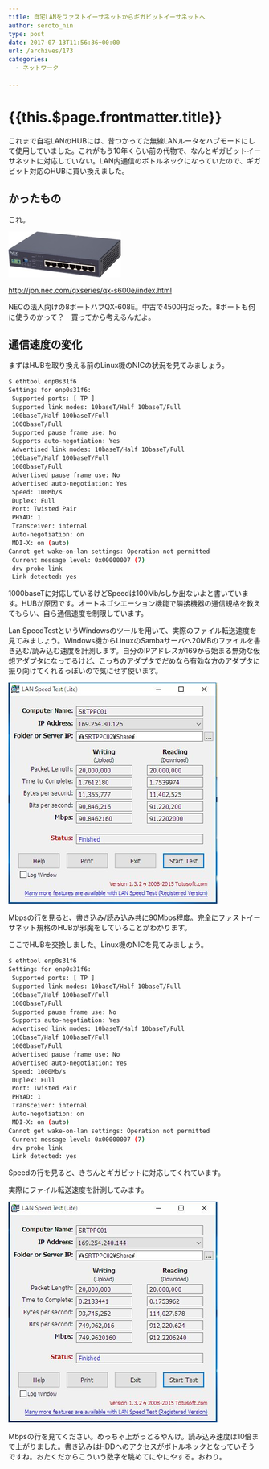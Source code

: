 ```yaml
---
title: 自宅LANをファストイーサネットからギガビットイーサネットへ
author: seroto_nin
type: post
date: 2017-07-13T11:56:36+00:00
url: /archives/173
categories:
  - ネットワーク

---
```

# {{this.$page.frontmatter.title}}

これまで自宅LANのHUBには、昔つかってた無線LANルータをハブモードにして使用していました。これがもう10年くらい前の代物で、なんとギガビットイーサネットに対応していない。LAN内通信のボトルネックになっていたので、ギガビット対応のHUBに買い換えました。<!--more-->

## かったもの

これ。

![S608E-m.jpg](./S608E-m.jpg)

<http://jpn.nec.com/qxseries/qx-s600e/index.html>

NECの法人向けの8ポートハブQX-608E。中古で4500円だった。8ポートも何に使うのかって？　買ってから考えるんだよ。

## 通信速度の変化

まずはHUBを取り換える前のLinux機のNICの状況を見てみましょう。

```bash
$ ethtool enp0s31f6
Settings for enp0s31f6:
 Supported ports: [ TP ]
 Supported link modes: 10baseT/Half 10baseT/Full
 100baseT/Half 100baseT/Full
 1000baseT/Full
 Supported pause frame use: No
 Supports auto-negotiation: Yes
 Advertised link modes: 10baseT/Half 10baseT/Full
 100baseT/Half 100baseT/Full
 1000baseT/Full
 Advertised pause frame use: No
 Advertised auto-negotiation: Yes
 Speed: 100Mb/s
 Duplex: Full
 Port: Twisted Pair
 PHYAD: 1
 Transceiver: internal
 Auto-negotiation: on
 MDI-X: on (auto)
Cannot get wake-on-lan settings: Operation not permitted
 Current message level: 0x00000007 (7)
 drv probe link
 Link detected: yes
 ```

1000baseTに対応しているけどSpeedは100Mb/sしか出ないよと書いています。HUBが原因です。オートネゴシエーション機能で隣接機器の通信規格を教えてもらい、自ら通信速度を制限しています。

Lan SpeedTestというWindowsのツールを用いて、実際のファイル転送速度を見てみましょう。Windows機からLinuxのSambaサーバへ20MBのファイルを書き込む/読み込む速度を計測します。自分のIPアドレスが169から始まる無効な仮想アダプタになってるけど、こっちのアダプタでだめなら有効な方のアダプタに振り向けてくれるっぽいので気にせず使います。

![WS000010.jpg](./WS000010.jpg)

Mbpsの行を見ると、書き込み/読み込み共に90Mbps程度。完全にファストイーサネット規格のHUBが邪魔をしていることがわかります。

ここでHUBを交換しました。Linux機のNICを見てみましょう。

```bash
$ ethtool enp0s31f6
Settings for enp0s31f6:
 Supported ports: [ TP ]
 Supported link modes: 10baseT/Half 10baseT/Full
 100baseT/Half 100baseT/Full
 1000baseT/Full
 Supported pause frame use: No
 Supports auto-negotiation: Yes
 Advertised link modes: 10baseT/Half 10baseT/Full
 100baseT/Half 100baseT/Full
 1000baseT/Full
 Advertised pause frame use: No
 Advertised auto-negotiation: Yes
 Speed: 1000Mb/s
 Duplex: Full
 Port: Twisted Pair
 PHYAD: 1
 Transceiver: internal
 Auto-negotiation: on
 MDI-X: on (auto)
Cannot get wake-on-lan settings: Operation not permitted
 Current message level: 0x00000007 (7)
 drv probe link
 Link detected: yes
```

Speedの行を見ると、きちんとギガビットに対応してくれています。

実際にファイル転送速度を計測してみます。

![WS000011.jpg](./WS000011.jpg)

Mbpsの行を見てください。めっちゃ上がっとるやんけ。読み込み速度は10倍まで上がりました。書き込みはHDDへのアクセスがボトルネックとなっていそうですね。おたくだからこういう数字を眺めてにやにやする。おわり。
